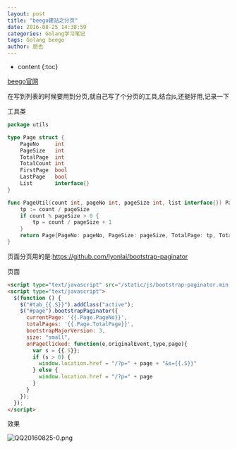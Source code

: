 ```yaml
---
layout: post
title: "beego建站之分页"
date: 2016-08-25 14:38:59
categories: Golang学习笔记
tags: Golang beego
author: 朋也
---
```


* content
{:toc}

[beego官网](http://beego.me)

在写到列表的时候要用到分页,就自己写了个分页的工具,结合js,还挺好用,记录一下

工具类




```go
package utils

type Page struct {
    PageNo     int
    PageSize   int
    TotalPage  int
    TotalCount int
    FirstPage  bool
    LastPage   bool
    List       interface{}
}

func PageUtil(count int, pageNo int, pageSize int, list interface{}) Page {
    tp := count / pageSize
    if count % pageSize > 0 {
        tp = count / pageSize + 1
    }
    return Page{PageNo: pageNo, PageSize: pageSize, TotalPage: tp, TotalCount: count, FirstPage: pageNo == 1, LastPage: pageNo == tp, List: list}
}
```

页面分页用的是:https://github.com/lyonlai/bootstrap-paginator

页面

```html
<script type="text/javascript" src="/static/js/bootstrap-paginator.min.js"></script>
<script type="text/javascript">
  $(function () {
    $("#tab_{{.S}}").addClass("active");
    $("#page").bootstrapPaginator({
      currentPage: '{{.Page.PageNo}}',
      totalPages: '{{.Page.TotalPage}}',
      bootstrapMajorVersion: 3,
      size: "small",
      onPageClicked: function(e,originalEvent,type,page){
        var s = {{.S}};
        if (s > 0) {
          window.location.href = "/?p=" + page + "&s={{.S}}"
        } else {
          window.location.href = "/?p=" + page
        }
      }
    });
  });
</script>
```

效果

![QQ20160825-0.png](https://oceovtl1w.qnssl.com/QQ20160825-0.png)
